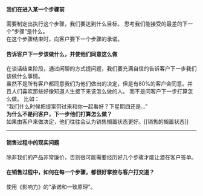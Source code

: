 #### 我们在进入某一个步骤前
需要制定出执行这个步骤，我们要达到什么目标。 
思考我们能接受的最差的下一个“步骤”是什么。    
  在这个步骤结束时，向客户要下一个步骤的承诺。

#### 告诉客户下一步该做什么，并使他们同意这么做
在谈话结束阶段，通过闲聊的方式提问题，我们要充满自信的告诉客户下一步我们该做什么事情。  
虽然不是所有客户都同意我们为他们做出的决定，但是有80%的客户会同意。并且人们喜欢那些好像知道人生接下来该怎么做的人。
而不是问客户下一步打算怎么做。
比如：    
“我们什么时候把提案带过来和你一起看好？下星期四还是...”    
**为什么不是问客户，下一步他们打算怎么做？**    
如果由客户来做决定，他们往往会认为销售搁置状态更好。[[销售的搁置状态]]
     
****
#### 销售过程中的现实问题
除非我们的产品非常廉价，否则很可能需要经历好几个步骤才能让潜在客户签单。
    
#### 在销售过程中，如何在每一个步骤，都很好掌控与客户打交道？
使用《影响力》的“承诺和一致原理”。     
